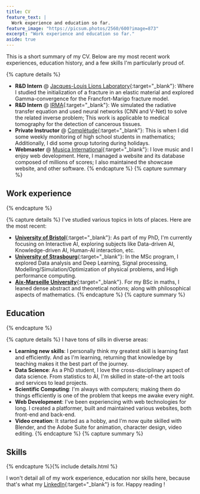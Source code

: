 ```yaml
---
title: CV
feature_text: |
  Work experience and education so far.
feature_image: "https://picsum.photos/2560/600?image=873"
excerpt: "Work experience and education so far."
aside: true
---
```


This is a short summary of my CV. Below are my most recent work experiences, education history, and a few skills I'm particularly proud of.
<!-- 
<details markdown=block>
<summary markdown=span>## Work experience</summary>
- __R&D Intern__ @ [Jacques-Louis Lions Laboratory](https://www.ljll.math.upmc.fr/en/the-laboratory/?lang=fr){:target="_blank"}: Where I studied the initialization of a fracture in an elastic material and explored Gamma-convergence for the Francfort-Marigo fracture model.

- __R&D Intern__ @ [IRMA](https://irma.math.unistra.fr/){:target="_blank"}: We simulated the radiative transfer equation and used neural networks (CNN and V-Net) to solve the related inverse problem; This work is applicable to medical tomography for the detection of cancerous tissues.

- __Private Instructor__ @ [Complétude](https://www.completude.com/){:target="_blank"}: This is when I did some weekly monitoring of high school students in mathematics; Additionally, I did some group tutoring during holidays.

- __Webmaster__ @ [Musica International](https://www.musicanet.org/en/){:target="_blank"}: I love music and I enjoy web development. Here, I managed a website and its database composed of millions of scores; I also maintained the showcase website, and other software.
</details>


<details markdown=block>
<summary markdown=span>## Education</summary>
I've studied various topics in lots of places. Here are the most recent:
- [__University of Bristol__](https://www.bristol.ac.uk/cdt/interactive-ai/){:target="_blank"}: As part of my PhD, I'm currently focusing on Interactive AI, exploring subjects like Data-driven AI, Knowledge-driven AI, Human-AI interaction, etc.

- [__University of Strasbourg__](https://mathinfo.unistra.fr/){:target="_blank"}: In the MSc program, I explored Data analysis and Deep Learning, Signal processing, Modelling/Simulation/Optimization of physical problems, and High performance computing.

- [__Aix-Marseille University__](https://sciences.univ-amu.fr/fr){:target="_blank"}. For my BSc in maths, I leaned dense abstract and theoretical notions; along with philosophical aspects of mathematics. 
</details>


<details markdown=block>
<summary markdown=span>## Skills</summary>
I have tons of sills in diverse areas:
- __Learning new skills__: I personally think my greatest skill is learning fast and efficiently. And as I'm learning, returning that knowledge by teaching makes it the best part of the journey. 

- __Data Science__: As a PhD student, I love the cross-disciplinary aspect of data science. From statistics to AI, I'm skilled in state-of-the art tools and services to lead projects.

- __Scientific Computing__: I'm always with computers; making them do things efficiently is one of the problem that keeps me awake every night.

- __Web Development__: I've been experiencing with web technologies for long. I created a platformer, built and maintained various websites, both front-end and back-end. 

- __Video creation__: It started as a hobby, and I'm now quite skilled with Blender, and the Adobe Suite for animation, character design, video editing.
</details> -->


{% capture details %}
- __R&D Intern__ @ [Jacques-Louis Lions Laboratory](https://www.ljll.math.upmc.fr/en/the-laboratory/?lang=fr){:target="_blank"}: Where I studied the initialization of a fracture in an elastic material and explored Gamma-convergence for the Francfort-Marigo fracture model.
- __R&D Intern__ @ [IRMA](https://irma.math.unistra.fr/){:target="_blank"}: We simulated the radiative transfer equation and used neural networks (CNN and V-Net) to solve the related inverse problem; This work is applicable to medical tomography for the detection of cancerous tissues.
- __Private Instructor__ @ [Complétude](https://www.completude.com/){:target="_blank"}: This is when I did some weekly monitoring of high school students in mathematics; Additionally, I did some group tutoring during holidays.
- __Webmaster__ @ [Musica International](https://www.musicanet.org/en/){:target="_blank"}: I love music and I enjoy web development. Here, I managed a website and its database composed of millions of scores; I also maintained the showcase website, and other software.
{% endcapture %}
{% capture summary %}
## Work experience
{% endcapture %}


{% capture details %}
I've studied various topics in lots of places. Here are the most recent:
- [__University of Bristol__](https://www.bristol.ac.uk/cdt/interactive-ai/){:target="_blank"}: As part of my PhD, I'm currently focusing on Interactive AI, exploring subjects like Data-driven AI, Knowledge-driven AI, Human-AI interaction, etc.
- [__University of Strasbourg__](https://mathinfo.unistra.fr/){:target="_blank"}: In the MSc program, I explored Data analysis and Deep Learning, Signal processing, Modelling/Simulation/Optimization of physical problems, and High performance computing.
- [__Aix-Marseille University__](https://sciences.univ-amu.fr/fr){:target="_blank"}. For my BSc in maths, I leaned dense abstract and theoretical notions; along with philosophical aspects of mathematics. 
{% endcapture %}
{% capture summary %}
## Education
{% endcapture %}


{% capture details %}
I have tons of sills in diverse areas:
- __Learning new skills__: I personally think my greatest skill is learning fast and efficiently. And as I'm learning, returning that knowledge by teaching makes it the best part of the journey. 
- __Data Science__: As a PhD student, I love the cross-disciplinary aspect of data science. From statistics to AI, I'm skilled in state-of-the art tools and services to lead projects.
- __Scientific Computing__: I'm always with computers; making them do things efficiently is one of the problem that keeps me awake every night.
- __Web Development__: I've been experiencing with web technologies for long. I created a platformer, built and maintained various websites, both front-end and back-end. 
- __Video creation__: It started as a hobby, and I'm now quite skilled with Blender, and the Adobe Suite for animation, character design, video editing.
{% endcapture %}
{% capture summary %}
## Skills
{% endcapture %}{% include details.html %}


I won't detail all of my work experience, education nor skills here, because that's what my [LinkedIn](https://www.linkedin.com/in/roussel-desmond-nzoyem/){:target="_blank"} is for. Happy reading !
